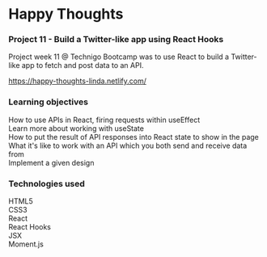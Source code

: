 # Happy Thoughts

### Project 11 - Build a Twitter-like app using React Hooks
Project week 11 @ Technigo Bootcamp was to use React to build a Twitter-like app to fetch and post data to an API.

https://happy-thoughts-linda.netlify.com/

### Learning objectives
How to use APIs in React, firing requests within useEffect  
Learn more about working with useState  
How to put the result of API responses into React state to show in   the page  
What it's like to work with an API which you both send and receive data from   
Implement a given design  

### Technologies used
HTML5  
CSS3  
React  
React Hooks  
JSX  
Moment.js  

